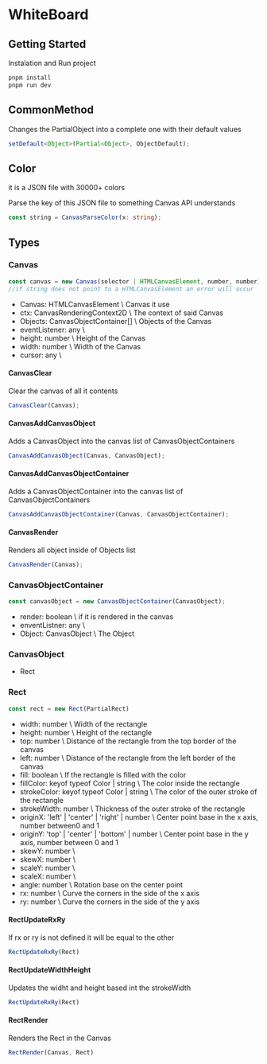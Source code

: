 # WhiteBoard
## Getting Started
Instalation and Run project
```sh
pnpm install
pnpm run dev 
```

## CommonMethod
Changes the PartialObject into a complete one with their default values
```typescript
setDefault<Object>(Partial<Object>, ObjectDefault);
```

## Color
it is a JSON file with 30000+ colors

Parse the key of this JSON file to something Canvas API understands
```typescript
const string = CanvasParseColor(x: string);
```

## Types
### Canvas
```typescript
const canvas = new Canvas(selector | HTMLCanvasElement, number, number);
//if string does not point to a HTMLCanvasElement an error will occur
```
* Canvas: HTMLCanvasElement \ Canvas it use
* ctx: CanvasRenderingContext2D \ The context of said Canvas
* Objects: CanvasObjectContainer[] \ Objects of the Canvas
* eventListener: any \
* height: number \ Height of the Canvas
* width: number \ Width of the Canvas
* cursor: any \ 

#### CanvasClear
Clear the canvas of all it contents
```typescript
CanvasClear(Canvas);
```

#### CanvasAddCanvasObject
Adds a CanvasObject into the canvas list of CanvasObjectContainers
```typescript
CanvasAddCanvasObject(Canvas, CanvasObject);
```

#### CanvasAddCanvasObjectContainer
Adds a CanvasObjectContainer into the canvas list of CanvasObjectContainers
```typescript
CanvasAddCanvasObjectContainer(Canvas, CanvasObjectContainer);
```

#### CanvasRender
Renders all object inside of Objects list
```typescript
CanvasRender(Canvas);
```

### CanvasObjectContainer
```typescript
const canvasObject = new CanvasObjectContainer(CanvasObject);
```

* render: boolean \ if it is rendered in the canvas
* enventListner: any \ 
* Object: CanvasObject \ The Object

### CanvasObject
* Rect

### Rect
```typescript
const rect = new Rect(PartialRect)
```
* width: number \ Width of the rectangle
* height: number \ Height of the rectangle
* top: number \ Distance of the rectangle from the top border of the canvas
* left: number \ Distance of the rectangle from the left border of the canvas
* fill: boolean \ If the rectangle is filled with the color
* fillColor: keyof typeof Color | string \ The color inside the rectangle
* strokeColor: keyof typeof Color | string \ The color of the outer stroke of the rectangle
* strokeWidth: number \ Thickness of the outer stroke of the rectangle
* originX: 'left' | 'center' | 'right' | number \ Center point base in the x axis, number between0 and 1
* originY: 'top' | 'center' | 'bottom' | number \ Center point base in the y axis, number between 0 and 1
* skewY: number \ 
* skewX: number \ 
* scaleY: number \ 
* scaleX: number \ 
* angle: number \ Rotation base on the center point
* rx: number \ Curve the corners in the side of the x axis
* ry: number \ Curve the corners in the side of the y axis

#### RectUpdateRxRy
If rx or ry is not defined it will be equal to the other
```typescript
RectUpdateRxRy(Rect)
```

#### RectUpdateWidthHeight
Updates the widht and height based int the strokeWidth
```typescript
RectUpdateRxRy(Rect)
```

#### RectRender
Renders the Rect in the Canvas
```typescript
RectRender(Canvas, Rect)
```
